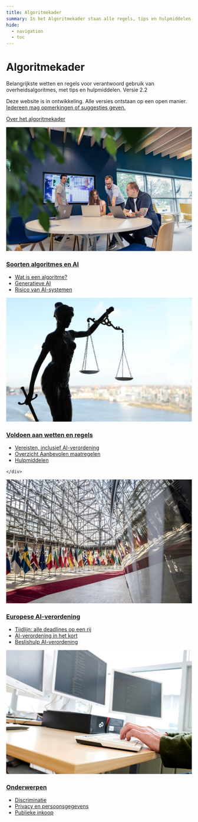 ```yaml
---
title: Algoritmekader
summary: In het Algoritmekader staan alle regels, tips en hulpmiddelen voor verantwoord gebruik van algoritmes door de overheid.
hide:
  - navigation
  - toc
---
```


# Algoritmekader
<div class="header-container">
    <div class="subheader">Belangrijkste wetten en regels voor verantwoord gebruik van overheidsalgoritmes, met tips en hulpmiddelen.
    <span class="version-container">
      <span class="version-label">Versie 2.2</span>
      <div class="hover-info">
        <p>Deze website is in ontwikkeling. Alle versies ontstaan op een open manier. <a href="over-het-algoritmekader/CONTRIBUTING/">Iedereen mag opmerkingen of suggesties geven.</a></p>
      </div>
    </span>
    </div>
</div>

<a href="over-het-algoritmekader/over-het-algoritmekader/" class="button md-button--secondary">Over het algoritmekader</a>


<div class="float-container">

 <div class="float-child styled-list">
    <a href="soorten-algoritmes-en-ai/"><img src="afbeeldingen/rollen.jpg" alt=" "></a>
    <div class="float-box">
    <h3><b><a href="soorten-algoritmes-en-ai/">Soorten algoritmes en AI</a></b></h3>
    <ul>
      <li><a href="soorten-algoritmes-en-ai/wat-is-een-algoritme/">Wat is een algoritme?</a></li>
      <li><a href="soorten-algoritmes-en-ai/generatieve-ai/">Generatieve AI</a></li>
      <li><a href="soorten-algoritmes-en-ai/risico-van-ai-systemen/">Risico van AI-systemen</a></li>
    </ul>

  </div>
  </div>

  <div class="float-child styled-list">
    <a href="voldoen-aan-wetten-en-regels/"><img src="afbeeldingen/wetten-en-regels.jpg" alt=" " class="block-image"></a>
    <div class="float-box">
    <h3><b><a href="voldoen-aan-wetten-en-regels/">Voldoen aan wetten en regels</a></b></h3>
    <ul>
      <li><a href="voldoen-aan-wetten-en-regels/vereisten/">Vereisten, inclusief AI-verordening</a></li>
      <li><a href="voldoen-aan-wetten-en-regels/maatregelen/">Overzicht Aanbevolen maatregelen</a></li>
      <li><a href="voldoen-aan-wetten-en-regels/hulpmiddelen/">Hulpmiddelen</a></li>
    </ul>

    </div>
  </div>

 <div class="float-child styled-list">
    <a href="voldoen-aan-wetten-en-regels/ai-verordening/"><img src="afbeeldingen/eu.jpeg" alt=" " class="block-image"></a>
    <div class="float-box">
    <h3><b><a href="voldoen-aan-wetten-en-regels/ai-verordening/">Europese AI-verordening</a></b></h3>
    <ul>
      <li><a href="voldoen-aan-wetten-en-regels/tijdlijn-ai-verordening/">Tijdlijn: alle deadlines op een rij</a></li>
      <li><a href="voldoen-aan-wetten-en-regels/ai-verordening/">AI-verordening in het kort</a></li>
      <li><a href="#" onclick="showModal(event, 'beslishulp AI-verordening', {redirectUrl: 'voldoen-aan-wetten-en-regels/vereisten/'});">Beslishulp AI-verordening</a></li>
    </ul>

  </div>
  </div>

  <div class="float-child styled-list">
    <a href="onderwerpen/"><img src="afbeeldingen/onderwerpen.jpg" alt=" " class="block-image"></a>
    <div class="float-box">
    <h3><b><a href="onderwerpen/">Onderwerpen</a></b></h3>
    <ul>
      <li><a href="onderwerpen/bias-en-non-discriminatie/">Discriminatie</a></li>
      <li><a href="onderwerpen/privacy-en-gegevensbescherming/">Privacy en persoonsgegevens</a></li>
      <li><a href="onderwerpen/publieke-inkoop/">Publieke inkoop</a></li>
    </ul>

  </div>
  </div>

</div>
<br><br><br>
